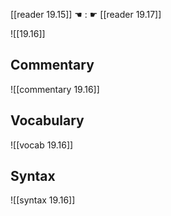 [[reader 19.15]] ☚ : ☛ [[reader 19.17]]

![[19.16]]

## Commentary

![[commentary 19.16]]

## Vocabulary

![[vocab 19.16]]

## Syntax

![[syntax 19.16]]

